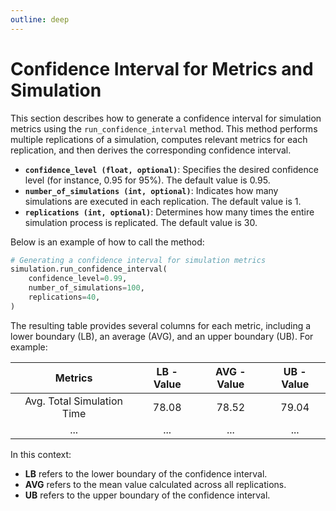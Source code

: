 ```yaml
---
outline: deep
---
```


# Confidence Interval for Metrics and Simulation

This section describes how to generate a confidence interval for simulation metrics using the `run_confidence_interval` method. This method performs multiple replications of a simulation, computes relevant metrics for each replication, and then derives the corresponding confidence interval.

-   **`confidence_level (float, optional)`**: Specifies the desired confidence level (for instance, 0.95 for 95%). The default value is 0.95.
-   **`number_of_simulations (int, optional)`**: Indicates how many simulations are executed in each replication. The default value is 1.
-   **`replications (int, optional)`**: Determines how many times the entire simulation process is replicated. The default value is 30.

Below is an example of how to call the method:

```python
# Generating a confidence interval for simulation metrics
simulation.run_confidence_interval(
    confidence_level=0.99,
    number_of_simulations=100,
    replications=40,
)
```

The resulting table provides several columns for each metric, including a lower boundary (LB), an average (AVG), and an upper boundary (UB). For example:

|          Metrics           | LB - Value | AVG - Value | UB - Value |
| :------------------------: | :--------: | :---------: | :--------: |
| Avg. Total Simulation Time |   78.08    |    78.52    |   79.04    |
|            ...             |    ...     |     ...     |    ...     |

In this context:

-   **LB** refers to the lower boundary of the confidence interval.
-   **AVG** refers to the mean value calculated across all replications.
-   **UB** refers to the upper boundary of the confidence interval.
